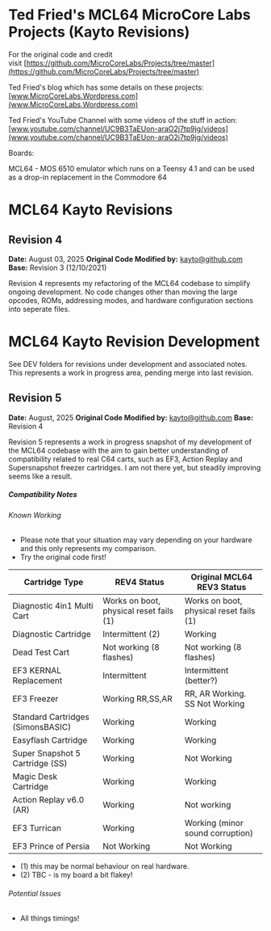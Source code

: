 # Ted Fried's MCL64 MicroCore Labs Projects (Kayto Revisions)

For the original code and credit visit [https://github.com/MicroCoreLabs/Projects/tree/master](https://github.com/MicroCoreLabs/Projects/tree/master)

Ted Fried's blog which has some details on these projects: [www.MicroCoreLabs.Wordpress.com](www.MicroCoreLabs.Wordpress.com)

Ted Fried's YouTube Channel with some videos of the stuff in action: [www.youtube.com/channel/UC9B3TaEUon-araO2j7tp9jg/videos](www.youtube.com/channel/UC9B3TaEUon-araO2j7tp9jg/videos)

Boards:

MCL64 - MOS 6510 emulator which runs on a Teensy 4.1 and can be used as a drop-in replacement in the Commodore 64

# MCL64 Kayto Revisions
## Revision 4
**Date:** August 03, 2025
**Original Code Modified by:** kayto@github.com
**Base:** Revision 3 (12/10/2021)

Revision 4 represents my refactoring of the MCL64 codebase to simplify ongoing development. No code changes other than moving the large opcodes, ROMs, addressing modes, and hardware configuration sections into seperate files.

# MCL64 Kayto Revision Development

See DEV folders for revisions under development and associated notes. This represents a work in progress area, pending merge into last revision.

## Revision 5

**Date:** August, 2025
**Original Code Modified by:** kayto@github.com
**Base:** Revision 4 

Revision 5 represents a work in progress snapshot of my development of the MCL64 codebase with the aim to gain better understanding of compatibility related to real C64 carts, such as EF3, Action Replay and Supersnapshot freezer cartridges. I am not there yet, but steadily improving seems like a result.

##### Compatibility Notes

###### Known Working

- Please note that your situation may vary depending on your hardware and this only represents my comparison. 
- Try the original code first!


| Cartridge Type | REV4 Status | Original MCL64 REV3 Status |
|----------------|-------------|-------------|
| Diagnostic 4in1 Multi Cart | Works on boot, physical reset fails (1) | Works on boot, physical reset fails (1) |
| Diagnostic Cartridge | Intermittent (2) | Working |
| Dead Test Cart | Not working (8 flashes) | Not working (8 flashes) |
| EF3 KERNAL Replacement | Intermittent | Intermittent (better?) |
| EF3 Freezer | Working RR,SS,AR | RR, AR Working.   SS Not Working |
| Standard Cartridges (SimonsBASIC) | Working | Working |
| Easyflash Cartridge | Working | Working |
| Super Snapshot 5 Cartridge (SS) | Working | Not Working |
| Magic Desk Cartridge | Working | Working |
| Action Replay v6.0 (AR) | Working | Not working |
| EF3 Turrican | Working | Working (minor sound corruption)
| EF3 Prince of Persia | Not Working | Not Working |


* (1) this may be normal behaviour on real hardware.
* (2) TBC - is my board a bit flakey!

###### Potential Issues

* All things timings!
